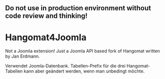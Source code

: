 ## Do not use in production environment without code review and thinking!

# Hangomat4Joomla
Not a Joomla extension! Just a Joomla API based fork of Hangomat written by Jan Erdmann.

Verwendet Joomla-Datenbank.
Tabellen-Prefix für die drei Hangomat-Tabellen kann aber geändert werden, wenn man unbedingt möchte.
